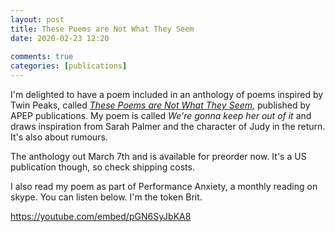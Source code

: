 ```yaml
---  
layout: post  
title: These Poems are Not What They Seem  
date: 2020-02-23 12:20  
  
comments: true  
categories: [publications]  
---  
```

I'm delighted to have a poem included in an anthology of poems inspired by Twin Peaks, called *<a href="https://www.apeppublications.com/product/these-poems-are-not-what-they-seem/">These Poems are Not What They Seem,</a>* published by APEP publications. My poem is called *We're gonna keep her out of it* and draws inspiration from Sarah Palmer and the character of Judy in the return. It's also about rumours.  

The anthology out March 7th and is available for preorder now. It's a US publication though, so check shipping costs.  

I also read my poem as part of Performance Anxiety, a monthly reading on skype. You can listen below. I'm the token Brit.  

https://youtube.com/embed/pGN6SyJbKA8

